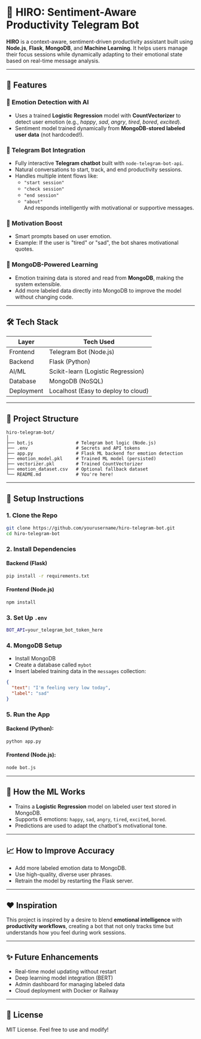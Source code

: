 # 🧠 HIRO: Sentiment-Aware Productivity Telegram Bot

**HIRO** is a context-aware, sentiment-driven productivity assistant built using **Node.js**, **Flask**, **MongoDB**, and **Machine Learning**. It helps users manage their focus sessions while dynamically adapting to their emotional state based on real-time message analysis.

---

## 🚀 Features

### 🔹 Emotion Detection with AI
- Uses a trained **Logistic Regression** model with **CountVectorizer** to detect user emotion (e.g., *happy*, *sad*, *angry*, *tired*, *bored*, *excited*).
- Sentiment model trained dynamically from **MongoDB-stored labeled user data** (not hardcoded!).

### 🔹 Telegram Bot Integration
- Fully interactive **Telegram chatbot** built with `node-telegram-bot-api`.
- Natural conversations to start, track, and end productivity sessions.
- Handles multiple intent flows like:
  - `"start session"`
  - `"check session"`
  - `"end session"`
  - `"about"`  
  And responds intelligently with motivational or supportive messages.

### 🔹 Motivation Boost
- Smart prompts based on user emotion.
- Example: If the user is "tired" or "sad", the bot shares motivational quotes.

### 🔹 MongoDB-Powered Learning
- Emotion training data is stored and read from **MongoDB**, making the system extensible.
- Add more labeled data directly into MongoDB to improve the model without changing code.

---

## 🛠️ Tech Stack

| Layer       | Tech Used                             |
|-------------|----------------------------------------|
| Frontend    | Telegram Bot (Node.js)                |
| Backend     | Flask (Python)                        |
| AI/ML       | Scikit-learn (Logistic Regression)    |
| Database    | MongoDB (NoSQL)                       |
| Deployment  | Localhost (Easy to deploy to cloud)   |

---

## 📁 Project Structure

```
hiro-telegram-bot/
│
├── bot.js                # Telegram bot logic (Node.js)
├── .env                  # Secrets and API tokens
├── app.py                # Flask ML backend for emotion detection
├── emotion_model.pkl     # Trained ML model (persisted)
├── vectorizer.pkl        # Trained CountVectorizer
├── emotion_dataset.csv   # Optional fallback dataset
└── README.md             # You're here!
```

---

## 🔧 Setup Instructions

### 1. Clone the Repo

```bash
git clone https://github.com/yourusername/hiro-telegram-bot.git
cd hiro-telegram-bot
```

### 2. Install Dependencies

#### Backend (Flask)
```bash
pip install -r requirements.txt
```

#### Frontend (Node.js)
```bash
npm install
```

### 3. Set Up `.env`

```bash
BOT_API=your_telegram_bot_token_here
```

### 4. MongoDB Setup

- Install MongoDB
- Create a database called `mybot`
- Insert labeled training data in the `messages` collection:
```json
{
  "text": "I'm feeling very low today",
  "label": "sad"
}
```

### 5. Run the App

#### Backend (Python):
```bash
python app.py
```

#### Frontend (Node.js):
```bash
node bot.js
```

---

## 🧠 How the ML Works

- Trains a **Logistic Regression** model on labeled user text stored in MongoDB.
- Supports 6 emotions: `happy`, `sad`, `angry`, `tired`, `excited`, `bored`.
- Predictions are used to adapt the chatbot's motivational tone.

---

## 📈 How to Improve Accuracy

- Add more labeled emotion data to MongoDB.
- Use high-quality, diverse user phrases.
- Retrain the model by restarting the Flask server.

---

## ❤️ Inspiration

This project is inspired by a desire to blend **emotional intelligence** with **productivity workflows**, creating a bot that not only tracks time but understands how you feel during work sessions.

---

## ✨ Future Enhancements

- Real-time model updating without restart
- Deep learning model integration (BERT)
- Admin dashboard for managing labeled data
- Cloud deployment with Docker or Railway

---

## 📜 License

MIT License. Feel free to use and modify!